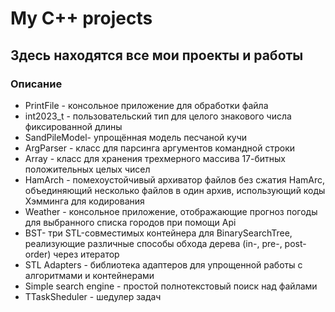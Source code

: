 # My C++ projects

## Здесь находятся все мои проекты и работы

### Описание

- PrintFile - консольное приложение для обработки файла
- int2023_t - пользовательский тип для целого знакового числа фиксированной длины
- SandPileModel- упрощённая модель песчаной кучи
- ArgParser - класс для парсинга аргументов командной строки
- Array - класс для хранения трехмерного массива 17-битных положительных целых чисел
- HamArch - помехоустойчивый архиватор файлов без сжатия HamArc, объединяющий несколько файлов в один архив, использующий коды Хэмминга для кодирования
- Weather -  консольное приложение, отображающие прогноз погоды для выбранного списка городов при помощи Api
- BST- три STL-совместимых контейнера для BinarySearchTree, реализующие различные способы обхода дерева (in-, pre-, post-order) через итератор
- STL Adapters - библиотека адаптеров для упрощенной работы с алгоритмами и контейнерами
- Simple search engine - проcтой полнотекстовый поиск над файлами
- TTaskSheduler - шедулер задач
